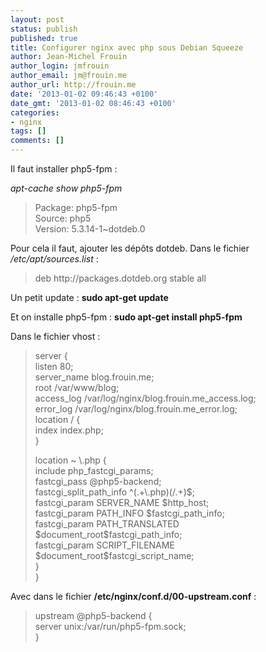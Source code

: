 ```yaml
---
layout: post
status: publish
published: true
title: Configurer nginx avec php sous Debian Squeeze
author: Jean-Michel Frouin
author_login: jmfrouin
author_email: jm@frouin.me
author_url: http://frouin.me
date: '2013-01-02 09:46:43 +0100'
date_gmt: '2013-01-02 08:46:43 +0100'
categories:
- nginx
tags: []
comments: []
---
```

<p>Il faut installer php5-fpm :</p>
<!--more-->
<p><em>apt-cache show php5-fpm</em></p>
<blockquote><p>Package: php5-fpm<br />
Source: php5<br />
Version: 5.3.14-1~dotdeb.0</p></blockquote>
<p>Pour cela il faut, ajouter les dépôts dotdeb. Dans le fichier <em>/etc/apt/sources.list</em> :</p>
<blockquote><p>deb http://packages.dotdeb.org stable all</p></blockquote>
<p>Un petit update : <strong>sudo apt-get update</strong></p>
<p>Et on installe php5-fpm : <strong>sudo apt-get install php5-fpm</strong></p>
<p>Dans le fichier vhost :</p>
<blockquote><p>
server {<br />
listen 80;<br />
server_name blog.frouin.me;<br />
root /var/www/blog;<br />
access_log /var/log/nginx/blog.frouin.me_access.log;<br />
error_log /var/log/nginx/blog.frouin.me_error.log;<br />
location / {<br />
index index.php;<br />
}</p>
<p>location ~ \.php {<br />
include php_fastcgi_params;<br />
fastcgi_pass @php5-backend;<br />
fastcgi_split_path_info ^(.+\.php)(/.+)$;<br />
fastcgi_param SERVER_NAME $http_host;<br />
fastcgi_param PATH_INFO $fastcgi_path_info;<br />
fastcgi_param PATH_TRANSLATED $document_root$fastcgi_path_info;<br />
fastcgi_param SCRIPT_FILENAME $document_root$fastcgi_script_name;<br />
}<br />
}</p></blockquote>
<p>Avec dans le fichier <strong>/etc/nginx/conf.d/00-upstream.conf</strong> :</p>
<blockquote><p>upstream @php5-backend {<br />
server unix:/var/run/php5-fpm.sock;<br />
}</p></blockquote>
